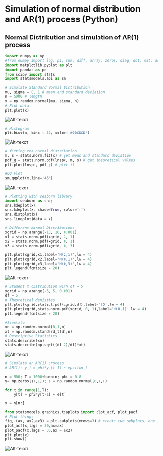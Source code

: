 # Simulation of normal distribution and AR(1) process (Python)

## Normal Distribution and simulation of AR(1) process

```python
import numpy as np
#from numpy import log, pi, sum, diff, array, zeros, diag, dot, mat, asarray, sqrt, copy
import matplotlib.pyplot as plt
import pandas as pd
from scipy import stats 
import statsmodels.api as sm
```

```python
# Simulate Standard Normal Distribution
mu, sigma = 0, 1 # mean and standard deviation
n = 5000 # length 
x = np.random.normal(mu, sigma, n)
# Plot data
plt.plot(x)
```
![Alt-текст](https://github.com/anastasiia-belova/Algorythms-in-Python/blob/main/Simulated%20data.png)

```python
# Histogram
plt.hist(x, bins = 30, color='#00CDCD')

```
![Alt-текст](https://github.com/anastasiia-belova/Algorythms-in-Python/blob/main/Histogram.png)


```python
# fitting the normal distribution 
m, s = stats.norm.fit(x) # get mean and standard deviation  
pdf_g = stats.norm.pdf(lnspc, m, s) # get theoretical values  
plt.plot(lnspc, pdf_g) # plot it

#QQ Plot
sm.qqplot(x,line='45')
```
![Alt-текст](https://github.com/anastasiia-belova/Algorythms-in-Python/blob/main/qq%20plot.png)

```python
# Plotting with seaborn library
import seaborn as sns; 
sns.kdeplot(x)
sns.kdeplot(x, shade=True, color="r")
sns.distplot(x)
sns.lineplot(data = x)

# Different Normal Distributions
xgrid = np.arange(-10, 10, 0.001)
x1 = stats.norm.pdf(xgrid, 2, 1)
x2 = stats.norm.pdf(xgrid, 0, 1)
x3 = stats.norm.pdf(xgrid, 0, 3)

plt.plot(xgrid,x1,label='N(2,1)',lw = 4)
plt.plot(xgrid,x2,label='N(0,1)',lw = 4)
plt.plot(xgrid,x3,label='N(0,3)',lw = 4)
plt.legend(fontsize = 20)
```
![Alt-текст](https://github.com/anastasiia-belova/Algorythms-in-Python/blob/main/Normal%20distributions.png)

```python
# Student t distribution with df = 5
xgrid = np.arange(-5, 5, 0.001)
df = 5
# Theoretical denisties
plt.plot(xgrid,stats.t.pdf(xgrid,df),label='t5',lw = 4)
plt.plot(xgrid,stats.norm.pdf(xgrid, 0, 1),label='N(0,1)',lw = 4)
plt.legend(fontsize = 20)

#Simulate
xn = np.random.normal(0,1,n)
xt = np.random.standard_t(df,n)
# Descriptive Statistics
stats.describe(xn)
stats.describe(np.sqrt((df-2)/df)*xt)
```
![Alt-текст](https://github.com/anastasiia-belova/Algorythms-in-Python/blob/main/student%20t%20distr.png)

```python
# Simulate an AR(1) process
# AR(1): y_t = phi*y_(t-1) + epsilon_t

n = 500; T = 1000+burnin; phi = 0.8
y= np.zeros((T,1)); e = np.random.normal(0,1,T)

for t in range(1,T):
    y[t] = phi*y[t-1] + e[t]

x = y[n:]

from statsmodels.graphics.tsaplots import plot_acf, plot_pacf
# Plot things
fig, (ax, ax2,ax3) = plt.subplots(nrows=3) # create two subplots, one in each row
plot_acf(x,lags = 30,ax=ax)
plot_pacf(x,lags = 30,ax = ax2)
plt.plot(x)
plt.show()
```
![Alt-текст](https://github.com/anastasiia-belova/Algorythms-in-Python/blob/main/AR(1).png)
